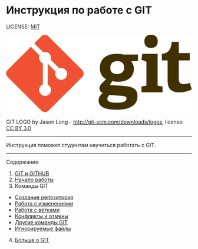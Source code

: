 # Инструкция по работе с GIT

LICENSE: [MIT](./license.md)

![](/assets/Git-logo.svg)


GIT LOGO by Jason Long - http://git-scm.com/downloads/logos, license: [CC BY 3.0](https://creativecommons.org/licenses/by/3.0/)

___
Инструкция поможет студентам научиться работать с GIT.
___

Содержание

1. [GIT и GITHUB](/definition.md)
2. [Начало работы](/start.md)
3. Команды GIT
  - [Создание репозитория](/creature.md)
  - [Работа с изменениями](/change.md)
  - [Работа с ветками](/branch.md)
  - [Конфликты и отмены](/conflicts.md)
  - [Другие команды GIT](/others.md)
  - [Игнорируемые файлы](/ignore.md)
4. [Больше о GIT](/more.md)